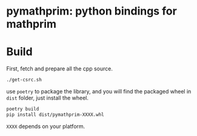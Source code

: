 # pymathprim: python bindings for mathprim

# Build

First, fetch and prepare all the cpp source.
```sh
./get-csrc.sh
```

use `poetry` to package the library, and you will find the packaged wheel in `dist` folder, just install the wheel.

```sh
poetry build
pip install dist/pymathprim-XXXX.whl
```

`XXXX` depends on your platform.